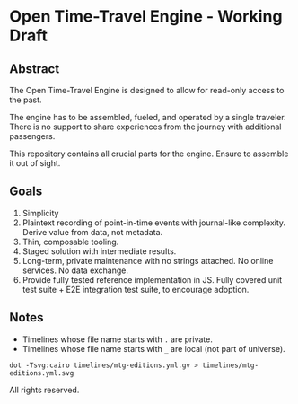 # Open Time-Travel Engine - Working Draft

## Abstract

The Open Time-Travel Engine is designed to allow for read-only access to the past.

The engine has to be assembled, fueled, and operated by a single traveler. There is no support to share experiences from the journey with additional passengers.

This repository contains all crucial parts for the engine. Ensure to assemble it out of sight.

## Goals

1. Simplicity
1. Plaintext recording of point-in-time events with journal-like complexity. Derive value from data, not metadata.
1. Thin, composable tooling.
1. Staged solution with intermediate results.
1. Long-term, private maintenance with no strings attached. No online services. No data exchange.
1. Provide fully tested reference implementation in JS. Fully covered unit test suite + E2E integration test suite, to encourage adoption.

## Notes

- Timelines whose file name starts with `.` are private.
- Timelines whose file name starts with `_` are local (not part of universe).

```shell
dot -Tsvg:cairo timelines/mtg-editions.yml.gv > timelines/mtg-editions.yml.svg
```

All rights reserved.
